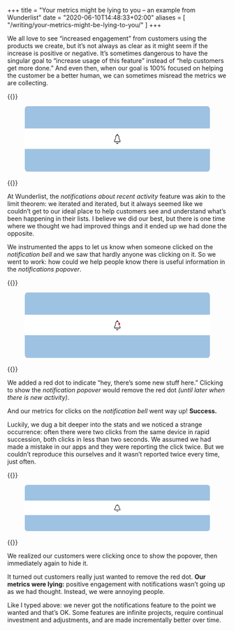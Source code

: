 +++
title = "Your metrics might be lying to you – an example from Wunderlist"
date = "2020-06-10T14:48:33+02:00"
aliases = [
  "/writing/your-metrics-might-be-lying-to-you/"
]
+++

We all love to see “increased engagement” from customers using the products we create, but it’s not always as clear as it might seem if the increase is positive or negative. It’s sometimes dangerous to have the singular goal to “increase usage of this feature” instead of “help customers get more done.” And even then, when our goal is 100% focused on helping the customer be a better human, we can sometimes misread the metrics we are collecting.

{{<raw>}}
<figure>
<img src="bell.svg" width="600" height="150">
</figure>
{{</raw>}}

At Wunderlist, the *notifications about recent activity* feature was akin to the limit theorem: we iterated and iterated, but it always seemed like we couldn’t get to our ideal place to help customers see and understand what’s been happening in their lists. I believe we did our best, but there is one time where we thought we had improved things and it ended up we had done the opposite.

We instrumented the apps to let us know when someone clicked on the *notification bell* and we saw that hardly anyone was clicking on it. So we went to work: how could we help people know there is useful information in the *notifications popover*. 

{{<raw>}}
<figure>
<img src="bell-with-dot.svg" width="600" height="150">
</figure>
{{</raw>}}

We added a red dot to indicate “hey, there’s some new stuff here.” Clicking to show the *notification popover* would remove the red dot *(until later when there is new activity)*. 

And our metrics for clicks on the *notification bell* went way up! **Success.**

Luckily, we dug a bit deeper into the stats and we noticed a strange occurrence: often there were two clicks from the same device in rapid succession, both clicks in less than two seconds. We assumed we had made a mistake in our apps and they were reporting the click twice. But we couldn’t reproduce this ourselves and it wasn’t reported twice every time, just often.

{{<raw>}}
<figure>
<svg width="600" height="150" viewBox="0 0 600 150" fill="none" xmlns="http://www.w3.org/2000/svg">
<rect width="600" height="150" fill="none"/>
<rect width="600" height="150" rx="8" fill="#9EC2E2"/>
<rect y="51" width="600" height="47" fill="white"/>
<path d="M307.08 75.396C306.436 74.64 306.044 73.688 305.96 72.68L305.792 70.916C305.596 68.312 303.664 66.156 301.2 65.568V65.4C301.2 64.616 300.584 64 299.8 64C299.016 64 298.4 64.616 298.4 65.4V65.568C295.936 66.156 294.004 68.312 293.808 70.916L293.64 72.68C293.556 73.688 293.192 74.64 292.52 75.424L291.456 76.684C290.532 77.832 290 79.26 290 80.716V81.5C290 81.892 290.308 82.2 290.7 82.2H308.9C309.292 82.2 309.6 81.892 309.6 81.5V80.716C309.6 79.26 309.068 77.832 308.144 76.684L307.08 75.396ZM308.2 80.8H291.4V80.716C291.4 79.596 291.792 78.476 292.548 77.58L293.612 76.32C294.452 75.312 294.928 74.08 295.04 72.792L295.18 71.028C295.376 68.676 297.42 66.8 299.8 66.8C302.18 66.8 304.224 68.676 304.42 71.028L304.56 72.792C304.672 74.08 305.176 75.312 305.988 76.32L307.052 77.58C307.808 78.476 308.2 79.596 308.2 80.716V80.8ZM303.02 83.74C302.712 83.516 302.264 83.572 302.012 83.88C300.948 85.308 298.652 85.308 297.56 83.88C297.336 83.572 296.888 83.516 296.58 83.74C296.272 83.964 296.216 84.412 296.468 84.72C297.252 85.784 298.484 86.4 299.8 86.4C301.116 86.4 302.348 85.784 303.132 84.72C303.384 84.412 303.328 83.964 303.02 83.74Z" fill="black"/>
<circle id="dot" cx="306" cy="72" r="3.75" fill="#DD2339" stroke="white" stroke-width="1.5" opacity="0"/>
<path id="flyout" fill-rule="evenodd" clip-rule="evenodd" d="M300 97L306.235 106H409.2C413.68 106 415.921 106 417.632 106.872C419.137 107.639 420.361 108.863 421.128 110.368C422 112.079 422 114.32 422 118.8V151H317V148C317 146.895 316.105 146 315 146H188C186.895 146 186 146.895 186 148V151H177V118.8C177 114.32 177 112.079 177.872 110.368C178.639 108.863 179.863 107.639 181.368 106.872C183.079 106 185.32 106 189.8 106H293.765L300 97ZM188 121C186.895 121 186 121.895 186 123V128C186 129.105 186.895 130 188 130H333C334.105 130 335 129.105 335 128V123C335 121.895 334.105 121 333 121H188ZM187 133C186.448 133 186 133.448 186 134V138C186 138.552 186.448 139 187 139H365C365.552 139 366 138.552 366 138V134C366 133.448 365.552 133 365 133H187Z" fill="white" opacity="0"/>
<g id="cursor" transform="translate(100,100)">
  <path fill-rule="evenodd" clip-rule="evenodd" d="M303 75V91.015L306.225 87.8836L308.48 93.2243L312.085 91.6893L309.984 86.619H314.591L303 75Z" fill="white"/>
  <path fill-rule="evenodd" clip-rule="evenodd" d="M304 88.5951V77.4071L312.165 85.5901H308.471L310.751 91.0086L308.907 91.7826L306.537 86.1458L304 88.5951Z" fill="black"/>
</g>
<animate xlink:href="#dot" attributeName="opacity" from="0" to="1" dur="0.1s" begin="1s; cursor-move-out.end + 5s" fill="freeze" id="dot-appear"/>
<animate xlink:href="#cursor" attributeName="transform" from="translate(100,100)" to="translate(0,0)" dur="0.25s" begin="dot-appear.end + 0.2s" fill="freeze" id="cursor-move-in"/>
<animate xlink:href="#flyout" attributeName="opacity" from="0" to="0" values="0; 1; 1; 0" keyTimes="0; 0.1; 0.9; 1" dur="0.4s" begin="cursor-move-in.end + 0.2s" fill="freeze" id="flyout-toggle"/>
<animate xlink:href="#dot" attributeName="opacity" from="1" to="0" dur="0.1s" begin="flyout-toggle.begin + 0.15s" fill="freeze" id="dot-disappear"/>
<animate xlink:href="#cursor" attributeName="transform" from="translate(0,0)" to="translate(100,100)" dur="0.25s" begin="flyout-toggle.end + 0.2s" fill="freeze" id="cursor-move-out"/>
</svg>
</figure>
{{</raw>}}

We realized our customers were clicking once to show the popover, then immediately again to hide it.

It turned out customers really just wanted to remove the red dot. **Our metrics were lying:** positive engagement with notifications wasn’t going up as we had thought. Instead, we were annoying people.

Like I typed above: we never got the notifications feature to the point we wanted and that’s OK. Some features are infinite projects, require continual investment and adjustments, and are made incrementally better over time.
